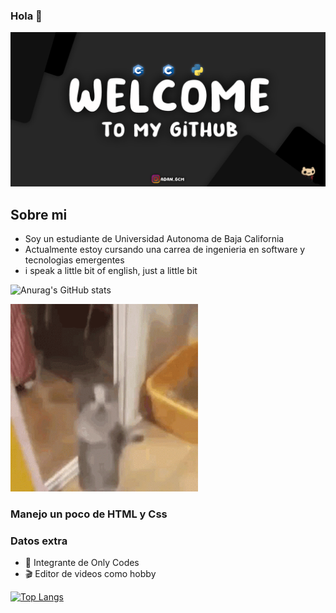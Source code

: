 ### Hola 👋

<img src="assets/Git3.png">

## Sobre mi
- Soy un estudiante de Universidad Autonoma de Baja California
- Actualmente estoy cursando una carrea de ingenieria en software y tecnologias emergentes
- i speak a little bit of english, just a little bit

![Anurag's GitHub stats](https://github-readme-stats.vercel.app/api?username=AdanCC21&theme=dark&show_icons=true)

<img src="assets/cat-cute.gif" width="300">

### Manejo un poco de HTML y Css

### Datos extra
- 🥶 Integrante de Only Codes
- 🎬 Editor de videos como hobby

[![Top Langs](https://github-readme-stats.vercel.app/api/top-langs/?username=AdanCC21)](https://github.com/AdanCC21/github-readme-stats)
